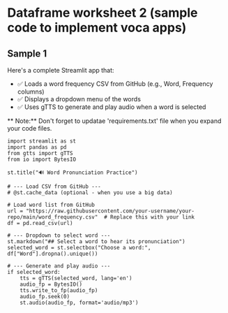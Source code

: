 # Dataframe worksheet 2 (sample code to implement voca apps)

## Sample 1

Here's a complete Streamlit app that:

+ ✅ Loads a word frequency CSV from GitHub (e.g., Word, Frequency columns)
+ ✅ Displays a dropdown menu of the words
+ ✅ Uses gTTS to generate and play audio when a word is selected

** Note:** Don't forget to updatae 'requirements.txt' file when you expand your code files.


```
import streamlit as st
import pandas as pd
from gtts import gTTS
from io import BytesIO

st.title("🔊 Word Pronunciation Practice")

# --- Load CSV from GitHub ---
# @st.cache_data (optional - when you use a big data)

# Load word list from GitHub
url = "https://raw.githubusercontent.com/your-username/your-repo/main/word_frequency.csv"  # Replace this with your link
df = pd.read_csv(url)

# --- Dropdown to select word ---
st.markdown("## Select a word to hear its pronunciation")
selected_word = st.selectbox("Choose a word:", df["Word"].dropna().unique())

# --- Generate and play audio ---
if selected_word:
    tts = gTTS(selected_word, lang='en')
    audio_fp = BytesIO()
    tts.write_to_fp(audio_fp)
    audio_fp.seek(0)
    st.audio(audio_fp, format='audio/mp3')

```
